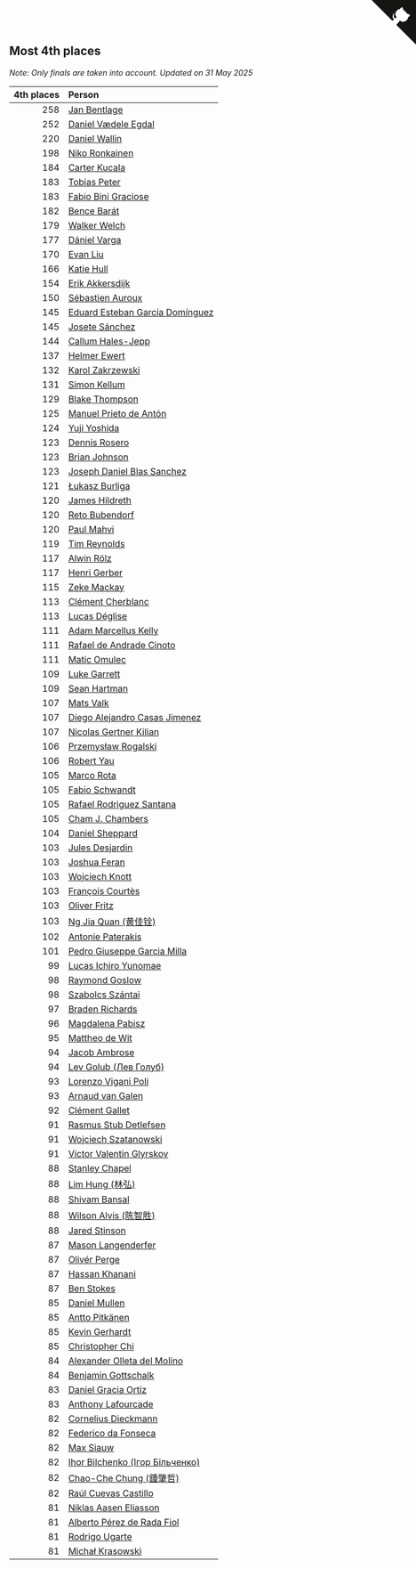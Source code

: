 ## Most 4th places

*Note: Only finals are taken into account.*
*Updated on 31 May 2025*

| 4th places | Person |
| ---: | :--- |
| 258 | [Jan Bentlage](https://www.worldcubeassociation.org/persons/2010BENT01) |
| 252 | [Daniel Vædele Egdal](https://www.worldcubeassociation.org/persons/2013EGDA01) |
| 220 | [Daniel Wallin](https://www.worldcubeassociation.org/persons/2013WALL03) |
| 198 | [Niko Ronkainen](https://www.worldcubeassociation.org/persons/2010RONK01) |
| 184 | [Carter Kucala](https://www.worldcubeassociation.org/persons/2015KUCA01) |
| 183 | [Tobias Peter](https://www.worldcubeassociation.org/persons/2014PETE03) |
| 183 | [Fabio Bini Graciose](https://www.worldcubeassociation.org/persons/2010GRAC02) |
| 182 | [Bence Barát](https://www.worldcubeassociation.org/persons/2008BARA01) |
| 179 | [Walker Welch](https://www.worldcubeassociation.org/persons/2011WELC01) |
| 177 | [Dániel Varga](https://www.worldcubeassociation.org/persons/2008VARG01) |
| 170 | [Evan Liu](https://www.worldcubeassociation.org/persons/2009LIUE01) |
| 166 | [Katie Hull](https://www.worldcubeassociation.org/persons/2010HULL01) |
| 154 | [Erik Akkersdijk](https://www.worldcubeassociation.org/persons/2005AKKE01) |
| 150 | [Sébastien Auroux](https://www.worldcubeassociation.org/persons/2008AURO01) |
| 145 | [Eduard Esteban García Domínguez](https://www.worldcubeassociation.org/persons/2011EDUA01) |
| 145 | [Josete Sánchez](https://www.worldcubeassociation.org/persons/2015SANC18) |
| 144 | [Callum Hales-Jepp](https://www.worldcubeassociation.org/persons/2012HALE01) |
| 137 | [Helmer Ewert](https://www.worldcubeassociation.org/persons/2015EWER01) |
| 132 | [Karol Zakrzewski](https://www.worldcubeassociation.org/persons/2014ZAKR01) |
| 131 | [Simon Kellum](https://www.worldcubeassociation.org/persons/2016KELL12) |
| 129 | [Blake Thompson](https://www.worldcubeassociation.org/persons/2010THOM03) |
| 125 | [Manuel Prieto de Antón](https://www.worldcubeassociation.org/persons/2015ANTO04) |
| 124 | [Yuji Yoshida](https://www.worldcubeassociation.org/persons/2015YOSH01) |
| 123 | [Dennis Rosero](https://www.worldcubeassociation.org/persons/2010ROSE03) |
| 123 | [Brian Johnson](https://www.worldcubeassociation.org/persons/2013JOHN10) |
| 123 | [Joseph Daniel Blas Sanchez](https://www.worldcubeassociation.org/persons/2016SANC08) |
| 121 | [Łukasz Burliga](https://www.worldcubeassociation.org/persons/2013BURL01) |
| 120 | [James Hildreth](https://www.worldcubeassociation.org/persons/2009HILD01) |
| 120 | [Reto Bubendorf](https://www.worldcubeassociation.org/persons/2012BUBE01) |
| 120 | [Paul Mahvi](https://www.worldcubeassociation.org/persons/2012MAHV01) |
| 119 | [Tim Reynolds](https://www.worldcubeassociation.org/persons/2005REYN01) |
| 117 | [Alwin Rölz](https://www.worldcubeassociation.org/persons/2016ROLZ01) |
| 117 | [Henri Gerber](https://www.worldcubeassociation.org/persons/2014GERB01) |
| 115 | [Zeke Mackay](https://www.worldcubeassociation.org/persons/2015MACK06) |
| 113 | [Clément Cherblanc](https://www.worldcubeassociation.org/persons/2014CHER05) |
| 113 | [Lucas Déglise](https://www.worldcubeassociation.org/persons/2015DEGL01) |
| 111 | [Adam Marcellus Kelly](https://www.worldcubeassociation.org/persons/2016KELL10) |
| 111 | [Rafael de Andrade Cinoto](https://www.worldcubeassociation.org/persons/2007CINO01) |
| 111 | [Matic Omulec](https://www.worldcubeassociation.org/persons/2010OMUL02) |
| 109 | [Luke Garrett](https://www.worldcubeassociation.org/persons/2017GARR05) |
| 109 | [Sean Hartman](https://www.worldcubeassociation.org/persons/2016HART02) |
| 107 | [Mats Valk](https://www.worldcubeassociation.org/persons/2007VALK01) |
| 107 | [Diego Alejandro Casas Jimenez](https://www.worldcubeassociation.org/persons/2014JIME05) |
| 107 | [Nicolas Gertner Kilian](https://www.worldcubeassociation.org/persons/2013GERT01) |
| 106 | [Przemysław Rogalski](https://www.worldcubeassociation.org/persons/2013ROGA02) |
| 106 | [Robert Yau](https://www.worldcubeassociation.org/persons/2009YAUR01) |
| 105 | [Marco Rota](https://www.worldcubeassociation.org/persons/2009ROTA01) |
| 105 | [Fabio Schwandt](https://www.worldcubeassociation.org/persons/2014SCHW02) |
| 105 | [Rafael Rodriguez Santana](https://www.worldcubeassociation.org/persons/2012SANT12) |
| 105 | [Cham J. Chambers](https://www.worldcubeassociation.org/persons/2017CHAM09) |
| 104 | [Daniel Sheppard](https://www.worldcubeassociation.org/persons/2009SHEP01) |
| 103 | [Jules Desjardin](https://www.worldcubeassociation.org/persons/2010DESJ01) |
| 103 | [Joshua Feran](https://www.worldcubeassociation.org/persons/2011FERA01) |
| 103 | [Wojciech Knott](https://www.worldcubeassociation.org/persons/2011KNOT01) |
| 103 | [François Courtès](https://www.worldcubeassociation.org/persons/2008COUR01) |
| 103 | [Oliver Fritz](https://www.worldcubeassociation.org/persons/2014FRIT02) |
| 103 | [Ng Jia Quan (黄佳铨)](https://www.worldcubeassociation.org/persons/2015QUAN03) |
| 102 | [Antonie Paterakis](https://www.worldcubeassociation.org/persons/2012PATE01) |
| 101 | [Pedro Giuseppe Garcia Milla](https://www.worldcubeassociation.org/persons/2016MILL07) |
| 99 | [Lucas Ichiro Yunomae](https://www.worldcubeassociation.org/persons/2014YUNO01) |
| 98 | [Raymond Goslow](https://www.worldcubeassociation.org/persons/2014GOSL01) |
| 98 | [Szabolcs Szántai](https://www.worldcubeassociation.org/persons/2016SZAN01) |
| 97 | [Braden Richards](https://www.worldcubeassociation.org/persons/2017RICH02) |
| 96 | [Magdalena Pabisz](https://www.worldcubeassociation.org/persons/2017PABI01) |
| 95 | [Mattheo de Wit](https://www.worldcubeassociation.org/persons/2015WITM01) |
| 94 | [Jacob Ambrose](https://www.worldcubeassociation.org/persons/2010AMBR01) |
| 94 | [Lev Golub (Лев Голуб)](https://www.worldcubeassociation.org/persons/2014HOLU01) |
| 93 | [Lorenzo Vigani Poli](https://www.worldcubeassociation.org/persons/2007POLI01) |
| 93 | [Arnaud van Galen](https://www.worldcubeassociation.org/persons/2006GALE01) |
| 92 | [Clément Gallet](https://www.worldcubeassociation.org/persons/2004GALL02) |
| 91 | [Rasmus Stub Detlefsen](https://www.worldcubeassociation.org/persons/2014DETL01) |
| 91 | [Wojciech Szatanowski](https://www.worldcubeassociation.org/persons/2011SZAT01) |
| 91 | [Victor Valentin Glyrskov](https://www.worldcubeassociation.org/persons/2014GLYR01) |
| 88 | [Stanley Chapel](https://www.worldcubeassociation.org/persons/2016CHAP04) |
| 88 | [Lim Hung (林弘)](https://www.worldcubeassociation.org/persons/2016HUNG08) |
| 88 | [Shivam Bansal](https://www.worldcubeassociation.org/persons/2011BANS02) |
| 88 | [Wilson Alvis (陈智胜)](https://www.worldcubeassociation.org/persons/2011ALVI01) |
| 88 | [Jared Stinson](https://www.worldcubeassociation.org/persons/2014STIN01) |
| 87 | [Mason Langenderfer](https://www.worldcubeassociation.org/persons/2013LANG03) |
| 87 | [Olivér Perge](https://www.worldcubeassociation.org/persons/2007PERG01) |
| 87 | [Hassan Khanani](https://www.worldcubeassociation.org/persons/2018KHAN26) |
| 87 | [Ben Stokes](https://www.worldcubeassociation.org/persons/2018STOK01) |
| 85 | [Daniel Mullen](https://www.worldcubeassociation.org/persons/2016MULL04) |
| 85 | [Antto Pitkänen](https://www.worldcubeassociation.org/persons/2017PITK01) |
| 85 | [Kevin Gerhardt](https://www.worldcubeassociation.org/persons/2013GERH01) |
| 85 | [Christopher Chi](https://www.worldcubeassociation.org/persons/2014CHIC01) |
| 84 | [Alexander Olleta del Molino](https://www.worldcubeassociation.org/persons/2008OLLE01) |
| 84 | [Benjamin Gottschalk](https://www.worldcubeassociation.org/persons/2016GOTT01) |
| 83 | [Daniel Gracia Ortiz](https://www.worldcubeassociation.org/persons/2009ORTI01) |
| 83 | [Anthony Lafourcade](https://www.worldcubeassociation.org/persons/2014LAFO01) |
| 82 | [Cornelius Dieckmann](https://www.worldcubeassociation.org/persons/2009DIEC01) |
| 82 | [Federico da Fonseca](https://www.worldcubeassociation.org/persons/2015FONS02) |
| 82 | [Max Siauw](https://www.worldcubeassociation.org/persons/2017SIAU02) |
| 82 | [Ihor Bilchenko (Ігор Більченко)](https://www.worldcubeassociation.org/persons/2011BILC01) |
| 82 | [Chao-Che Chung (鍾肇哲)](https://www.worldcubeassociation.org/persons/2012CHON03) |
| 82 | [Raúl Cuevas Castillo](https://www.worldcubeassociation.org/persons/2018CAST11) |
| 81 | [Niklas Aasen Eliasson](https://www.worldcubeassociation.org/persons/2021ELIA01) |
| 81 | [Alberto Pérez de Rada Fiol](https://www.worldcubeassociation.org/persons/2011FIOL01) |
| 81 | [Rodrigo Ugarte](https://www.worldcubeassociation.org/persons/2015UGAR01) |
| 81 | [Michał Krasowski](https://www.worldcubeassociation.org/persons/2013KRAS02) |


<a href="https://github.com/jonatanklosko/wca_statistics" class="github-corner" aria-label="View source on Github"><svg width="80" height="80" viewBox="0 0 250 250" style="fill:#151513; color:#fff; position: absolute; top: 0; border: 0; right: 0;" aria-hidden="true"><path d="M0,0 L115,115 L130,115 L142,142 L250,250 L250,0 Z"></path><path d="M128.3,109.0 C113.8,99.7 119.0,89.6 119.0,89.6 C122.0,82.7 120.5,78.6 120.5,78.6 C119.2,72.0 123.4,76.3 123.4,76.3 C127.3,80.9 125.5,87.3 125.5,87.3 C122.9,97.6 130.6,101.9 134.4,103.2" fill="currentColor" style="transform-origin: 130px 106px;" class="octo-arm"></path><path d="M115.0,115.0 C114.9,115.1 118.7,116.5 119.8,115.4 L133.7,101.6 C136.9,99.2 139.9,98.4 142.2,98.6 C133.8,88.0 127.5,74.4 143.8,58.0 C148.5,53.4 154.0,51.2 159.7,51.0 C160.3,49.4 163.2,43.6 171.4,40.1 C171.4,40.1 176.1,42.5 178.8,56.2 C183.1,58.6 187.2,61.8 190.9,65.4 C194.5,69.0 197.7,73.2 200.1,77.6 C213.8,80.2 216.3,84.9 216.3,84.9 C212.7,93.1 206.9,96.0 205.4,96.6 C205.1,102.4 203.0,107.8 198.3,112.5 C181.9,128.9 168.3,122.5 157.7,114.1 C157.9,116.9 156.7,120.9 152.7,124.9 L141.0,136.5 C139.8,137.7 141.6,141.9 141.8,141.8 Z" fill="currentColor" class="octo-body"></path></svg></a><style>.github-corner:hover .octo-arm{animation:octocat-wave 560ms ease-in-out}@keyframes octocat-wave{0%,100%{transform:rotate(0)}20%,60%{transform:rotate(-25deg)}40%,80%{transform:rotate(10deg)}}@media (max-width:500px){.github-corner:hover .octo-arm{animation:none}.github-corner .octo-arm{animation:octocat-wave 560ms ease-in-out}}</style>
